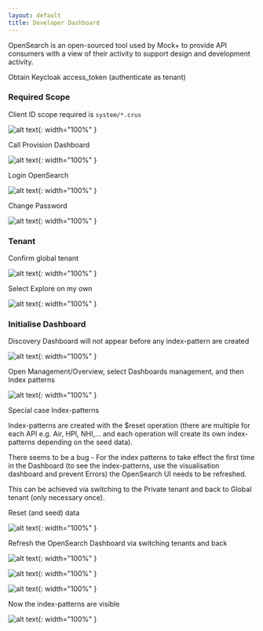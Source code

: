 ```yaml
---
layout: default
title: Developer Dashboard
---
```


OpenSearch is an open-sourced tool used by Mock+ to provide API consumers with a view of their activity to support design and development activity.

Obtain Keycloak access_token (authenticate as tenant)

### Required Scope

Client ID scope required is `system/*.crus`

![alt text](image-20240719-013419.png "Retrieve Access Token"){: width="100%" }

Call Provision Dashboard

![alt text](image-20240719-013448.png "Provision Dashboard"){: width="100%" }

Login OpenSearch

![alt text](image-20240719-013515.png "Login OpenSearch"){: width="100%" }

Change Password

![alt text](image-20240719-013531.png "Change Password"){: width="100%" }

### Tenant

Confirm global tenant

![alt text](image-20240717-032453.png "global tenant"){: width="100%" }

Select Explore on my own

![alt text](image-20240717-032505.png "Explore on my own"){: width="100%" }

### Initialise Dashboard

Discovery Dashboard will not appear before any index-pattern are created

![alt text](image-20240719-014510.png "Explore on my own"){: width="100%" }

Open Management/Overview, select Dashboards management, and then Index patterns

![alt text](image-20240717-032530.png "Explore on my own"){: width="100%" }

Special case Index-patterns

Index-patterns are created with the $reset operation (there are multiple for each API e.g. Air, HPI, NHI,… and each operation will create its own index-patterns depending on the seed data).

There seems to be a bug - For the index patterns to take effect the first time in the Dashboard (to see the index-patterns, use the visualisation dashboard and prevent Errors) the OpenSearch UI needs to be refreshed.

This can be achieved via switching to the Private tenant and back to Global tenant (only necessary once).

Reset (and seed) data

![alt text](image-20240717-032542.png "Reset (and seed) data"){: width="100%" }

Refresh the OpenSearch Dashboard via switching tenants and back

![alt text](image-20240717-032556.png "switching tenants"){: width="100%" }

![alt text](image-20240717-032602.png "after switching tenants"){: width="100%" }

![alt text](image-20240717-032609.png "switch back"){: width="100%" }

Now the index-patterns are visible

![alt text](image-20240717-032632.png "index visible"){: width="100%" }
